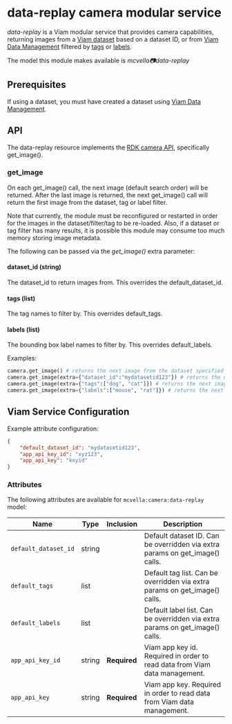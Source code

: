 # data-replay camera modular service

*data-replay* is a Viam modular service that provides camera capabilities, returning images from a [Viam dataset](https://docs.viam.com/tutorials/services/data-mlmodel-tutorial/#tag-images-and-create-a-dataset) based on a dataset ID, or from [Viam Data Management](https://docs.viam.com/services/data/) filtered by [tags](https://docs.viam.com/tutorials/services/data-mlmodel-tutorial/#tag-images-and-create-a-dataset) or [labels](https://docs.viam.com/services/data/dataset/#label-data).

The model this module makes available is *mcvella:camera:data-replay*

## Prerequisites

If using a dataset, you must have created a dataset using [Viam Data Management](https://docs.viam.com/tutorials/services/data-mlmodel-tutorial/#the-data-management-service).

## API

The data-replay resource implements the [RDK camera API](https://github.com/rdk/camera-api), specifically get_image().

### get_image

On each get_image() call, the next image (default search order) will be returned.
After the last image is returned, the next get_image() call will return the first image from the dataset, tag or label filter.

Note that currently, the module must be reconfigured or restarted in order for the images in the dataset/filter/tag to be re-loaded.
Also, if a dataset or tag filter has many results, it is possible this module may consume too much memory storing image metadata.

The following can be passed via the *get_image()* extra parameter:

#### dataset_id (string)

The dataset_id to return images from.
This overrides the default_dataset_id.

#### tags (list)

The tag names to filter by.
This overrides default_tags.

#### labels (list)

The bounding box label names to filter by.
This overrides default_labels.

Examples:

```python
camera.get_image() # returns the next image from the dataset specified via config default_dataset_id
camera.get_image(extra={"dataset_id":"mydatasetid123"}) # returns the next image from the dataset id "mydatasetid123"
camera.get_image(extra={"tags":["dog", "cat"]}) # returns the next image from images with the tags dog or cat
camera.get_image(extra={"labels":["mouse", "rat"]}) # returns the next image from images with the labels mouse or rat
```

## Viam Service Configuration

Example attribute configuration:

```json
{
    "default_dataset_id": "mydatasetid123",
    "app_api_key_id": "xyz123",
    "app_api_key": "keyid"
}
```

### Attributes

The following attributes are available for `mcvella:camera:data-replay` model:

| Name | Type | Inclusion | Description |
| ---- | ---- | --------- | ----------- |
| `default_dataset_id` | string | |  Default dataset ID. Can be overridden via extra params on get_image() calls. |
| `default_tags` | list | |  Default tag list. Can be overridden via extra params on get_image() calls. |
| `default_labels` | list | |  Default label list. Can be overridden via extra params on get_image() calls. |
| `app_api_key_id` | string | **Required** |  Viam app key id. Required in order to read data from Viam data management. |
| `app_api_key` | string | **Required** |  Viam app key. Required in order to read data from Viam data management. |
